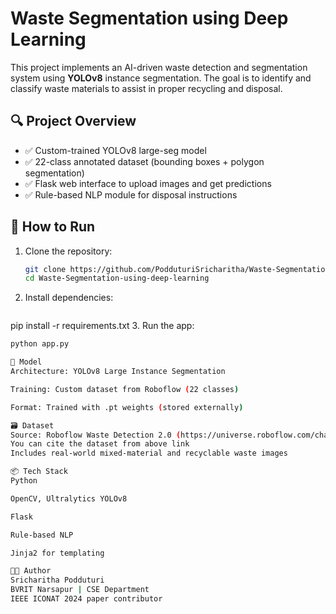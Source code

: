 # Waste Segmentation using Deep Learning

This project implements an AI-driven waste detection and segmentation system using **YOLOv8** instance segmentation. The goal is to identify and classify waste materials to assist in proper recycling and disposal.

## 🔍 Project Overview

- ✅ Custom-trained YOLOv8 large-seg model
- ✅ 22-class annotated dataset (bounding boxes + polygon segmentation)
- ✅ Flask web interface to upload images and get predictions
- ✅ Rule-based NLP module for disposal instructions

## 🚀 How to Run

1. Clone the repository:
   ```bash
   git clone https://github.com/PodduturiSricharitha/Waste-Segmentation-using-deep-learning.git
   cd Waste-Segmentation-using-deep-learning
2. Install dependencies:
   ```bash
  pip install -r requirements.txt
3. Run the app:
  ```bash
  python app.py

🧠 Model
Architecture: YOLOv8 Large Instance Segmentation

Training: Custom dataset from Roboflow (22 classes)

Format: Trained with .pt weights (stored externally)

🗃️ Dataset
Source: Roboflow Waste Detection 2.0 (https://universe.roboflow.com/charitha-ppjnc/waste-detection-2-whu8d/dataset/1)
You can cite the dataset from above link
Includes real-world mixed-material and recyclable waste images

📦 Tech Stack
Python

OpenCV, Ultralytics YOLOv8

Flask

Rule-based NLP

Jinja2 for templating

👩‍💻 Author
Sricharitha Podduturi
BVRIT Narsapur | CSE Department
IEEE ICONAT 2024 paper contributor
